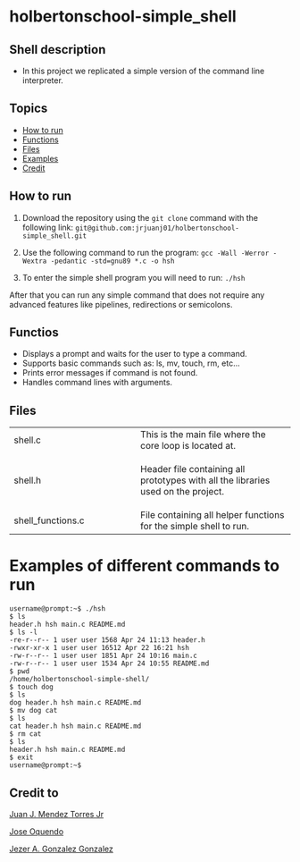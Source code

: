 # holbertonschool-simple_shell

## Shell description
- In this project we replicated a simple version of the command line interpreter.

## Topics

* [How to run](#how_to_run)
* [Functions](#functions)
* [Files](#functions)
* [Examples](#examples)
* [Credit](#credit_to)

## How to run
1. Download the repository using the `git clone` command with the following link: `git@github.com:jrjuanj01/holbertonschool-simple_shell.git`

2. Use the following command to run the program: `gcc -Wall -Werror -Wextra -pedantic -std=gnu89 *.c -o hsh`

3. To enter the simple shell program you will need to run: `./hsh`

After that you can run any simple command that does not require any advanced features like pipelines, redirections or semicolons.

## Functios
- Displays a prompt and waits for the user to type a command.
- Supports basic commands such as: ls, mv, touch, rm, etc...
- Prints error messages if command is not found.
- Handles command lines with arguments.

## Files

<table class="tg">
  <col width="45%">
  <col width="65%">
  <tr>
    <td>shell.c</td>
    <td>
      This is the main file where the core loop is located at.
    </td>
  </tr>
  <tr>
    <td>shell.h</td>
    <td>
      <p>
        Header file containing all prototypes with all the libraries used on the project.
      </p>
    </td>
  </tr>
  <tr>
    <td>shell_functions.c</td>
    <td>
      File containing all helper functions for the simple shell to run.
    </td>
  </tr>
</table>

# Examples of different commands to run

    username@prompt:~$ ./hsh
    $ ls
    header.h hsh main.c README.md
    $ ls -l
    -re-r--r-- 1 user user 1568 Apr 24 11:13 header.h
    -rwxr-xr-x 1 user user 16512 Apr 22 16:21 hsh
    -rw-r--r-- 1 user user 1851 Apr 24 10:16 main.c
    -rw-r--r-- 1 user user 1534 Apr 24 10:55 README.md
    $ pwd
    /home/holbertonschool-simple-shell/
    $ touch dog
    $ ls
    dog header.h hsh main.c README.md
    $ mv dog cat
    $ ls
    cat header.h hsh main.c README.md
    $ rm cat
    $ ls
    header.h hsh main.c README.md
    $ exit
    username@prompt:~$

## Credit to
[Juan J. Mendez Torres Jr](https://github.com/jrjuanj01)

[Jose Oquendo](https://github.com/AlphaShrodinger)

[Jezer A. Gonzalez Gonzalez](https://github.com/JezerGonzalez)
